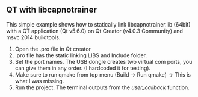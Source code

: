 ## QT with libcapnotrainer 

This simple example shows how to statically link libcapnotrainer.lib (64bit) with a QT application (Qt v5.6.0) on Qt Creator (v4.0.3 Community) and msvc 2014 buildtools. 


1) Open the .pro file in Qt creator 
2) .pro file has the static linking LIBS and Include folder. 
3) Set the port names. The USB dongle creates two virtual com ports, you can give them in any order. (I hardcoded it for testing).
4) Make sure to run qmake from top menu (Build -> Run qmake) -> This is what I was missing. 
5) Run the project. The terminal outputs from the *user_callback* function.


